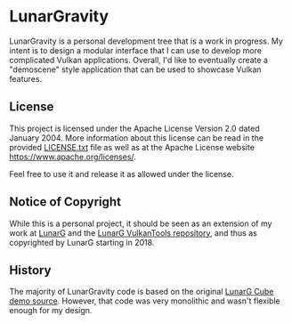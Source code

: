 # LunarGravity

LunarGravity is a personal development tree that is a work in progress.
My intent is to design a modular interface that I can use to develop
more complicated Vulkan applications.
Overall, I'd like to eventually create a "demoscene" style application
that can be used to showcase Vulkan features.


## License

This project is licensed under the Apache License Version 2.0 dated
January 2004.
More information about this license can be read in the provided
[LICENSE.txt](LICENSE.txt) file as well as at the Apache License
website https://www.apache.org/licenses/.

Feel free to use it and release it as allowed under the license.


## Notice of Copyright

While this is a personal project, it should be seen as an extension
of my work at [LunarG](https://www.lunarg.com) and the
[LunarG VulkanTools repository](https://github.com/KhronosGroup/Vulkan-Tools), and
thus as copyrighted by LunarG starting in 2018.


## History

The majority of LunarGravity code is based on the original
[LunarG Cube demo source](https://github.com/KhronosGroup/Vulkan-Tools/tree/master/cube).
However, that code was very monolithic and wasn't flexible enough for my design.


